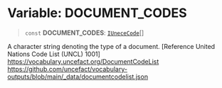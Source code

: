 # Variable: DOCUMENT\_CODES

> `const` **DOCUMENT\_CODES**: [`IUneceCode`](../interfaces/IUneceCode.md)[]

A character string denoting the type of a document. [Reference United Nations Code List (UNCL) 1001]
https://vocabulary.uncefact.org/DocumentCodeList
https://github.com/uncefact/vocabulary-outputs/blob/main/_data/documentcodelist.json
